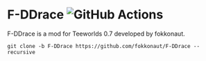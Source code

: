 F-DDrace ![GitHub Actions](https://github.com/fokkonaut/F-DDrace/workflows/Build/badge.svg)
=========

F-DDrace is a mod for Teeworlds 0.7 developed by fokkonaut.

	git clone -b F-DDrace https://github.com/fokkonaut/F-DDrace --recursive
